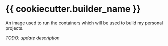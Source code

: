 # {{ cookiecutter.builder_name }}

An image used to run the containers which will be used to build my personal projects.

_TODO: update description_